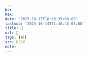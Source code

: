 ```yaml
---
bc:
hex:
date: '2025-10-13T10:28:35+08:00'
lastmod: '2025-10-14T21:46:45-08:00'
title: 􄤶
url: 􄤶
tags: [䄁]
src: DCCV
note:
---
```

